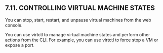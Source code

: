 ## 7.11. CONTROLLING VIRTUAL MACHINE STATES

You can stop, start, restart, and unpause virtual machines from the web console.

You can use virtctl to manage virtual machine states and perform other actions from the CLI. For example, you can use virtctl to force stop a VM or expose a port.

